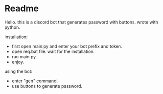 # Readme

Hello. this is a discord bot that generates password with buttons. wrote with python.

installation:
- first open main.py and enter your bot prefix and token.
- open req.bat file. wait for the installation.
- run main.py.
- enjoy.

using the bot:
- enter "gen" command.
- use buttons to generate password.
